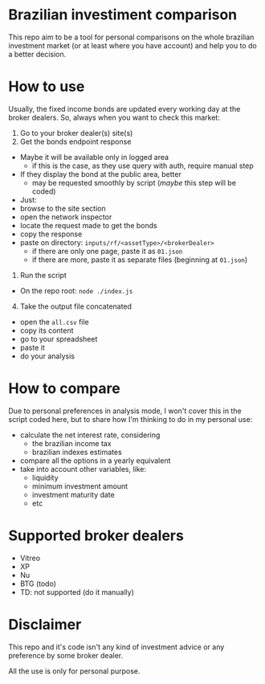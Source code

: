 # Brazilian investiment comparison
This repo aim to be a tool for personal comparisons on the whole brazilian investment market (or at least where you have account) and help you to do a better decision.

# How to use
Usually, the fixed income bonds are updated every working day at the broker dealers.
So, always when you want to check this market:

1. Go to your broker dealer(s) site(s)
2. Get the bonds endpoint response
- Maybe it will be available only in logged area
  - if this is the case, as they use query with auth, require manual step
- If they display the bond at the public area, better
  - may be requested smoothly by script (_maybe_ this step will be coded)
- Just:
 - browse to the site section
 - open the network inspector
 - locate the request made to get the bonds
 - copy the response
 - paste on directory: `inputs/rf/<assetType>/<brokerDealer>`
   - if there are only one page, paste it as `01.json`
   - if there are more, paste it as separate files (beginning at `01.json`)
1. Run the script
- On the repo root: `node ./index.js`
4. Take the output file concatenated
- open the `all.csv` file
- copy its content
- go to your spreadsheet
- paste it
- do your analysis

# How to compare
Due to personal preferences in analysis mode, I won't cover this in the script coded here, but to share how I'm thinking to do in my personal use:
- calculate the net interest rate, considering
  - the brazilian income tax
  - brazilian indexes estimates
- compare all the options in a yearly equivalent
- take into account other variables, like:
  - liquidity
  - minimum investment amount
  - investment maturity date
  - etc

# Supported broker dealers
- Vitreo
- XP
- Nu
- BTG (todo)
- TD: not supported (do it manually)

# Disclaimer
This repo and it's code isn't any kind of investment advice or any preference by some broker dealer.

All the use is only for personal purpose.